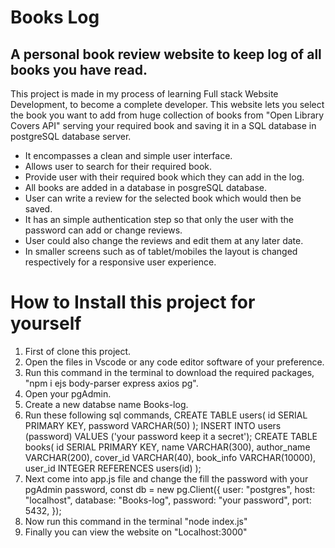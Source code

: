 # Books Log

## A personal book review website to keep log of all books you have read.

This project is made in my process of learning Full stack Website Development, to become a complete developer. This website lets you select the book you want to add from huge collection of books from "Open Library Covers API" serving your required book and saving it in a SQL database in postgreSQL database server.

* It encompasses a clean and simple user interface.
* Allows user to search for their required book.
* Provide user with their required book which they can add in the log.
* All books are added in a database in posgreSQL database.
* User can write a review for the selected book which would then be saved.
* It has an simple authentication step so that only the user with the password can add or change reviews.
* User could also change the reviews and edit them at any later date.
* In smaller screens such as of tablet/mobiles the layout is changed respectively for a responsive user experience.

# How to Install this project for yourself

1. First of clone this project.
2. Open the files in Vscode or any code editor software of your preference.
3. Run this command in the terminal to download the required packages, 
   "npm i ejs body-parser express axios pg".
4. Open your pgAdmin.
5. Create a new databse name Books-log.
6. Run these following sql commands,
   CREATE TABLE users(
      id SERIAL PRIMARY KEY,
      password VARCHAR(50)
   );
   INSERT INTO users (password) VALUES ('your password keep it a secret');
   CREATE TABLE books(
      id SERIAL PRIMARY KEY,
      name VARCHAR(300),
      author_name VARCHAR(200),
      cover_id VARCHAR(40),
      book_info VARCHAR(10000),
      user_id INTEGER REFERENCES users(id)
   );
7. Next come into app.js file and change the fill the password with your pgAdmin password,
   const db = new pg.Client({
   user: "postgres",
   host: "localhost",
   database: "Books-log",
   password: "your password",
   port: 5432,
 });
4. Now run this command in the terminal "node index.js"
5. Finally you can view the website on "Localhost:3000"
